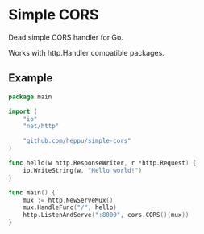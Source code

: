 # Simple CORS
Dead simple CORS handler for Go.

Works with http.Handler compatible packages.

## Example
```go
package main

import (
	"io"
	"net/http"

	"github.com/heppu/simple-cors"
)

func hello(w http.ResponseWriter, r *http.Request) {
	io.WriteString(w, "Hello world!")
}

func main() {
	mux := http.NewServeMux()
	mux.HandleFunc("/", hello)
	http.ListenAndServe(":8000", cors.CORS()(mux))
}
```
